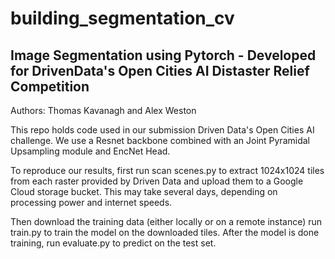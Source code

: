 # building_segmentation_cv
## Image Segmentation using Pytorch - Developed for DrivenData's Open Cities AI Distaster Relief Competition
Authors: Thomas Kavanagh and Alex Weston

This repo holds code used in our submission Driven Data's Open Cities AI challenge. We use a Resnet backbone combined with an Joint Pyramidal Upsampling module and EncNet Head. 

To reproduce our results, first run scan scenes.py to extract 1024x1024 tiles from each raster provided by Driven Data and upload them to a Google Cloud storage bucket. This may take several days, depending on processing power and internet speeds. 

Then download the training data (either locally or on a remote instance) run train.py to train the model on the downloaded tiles. After the model is done training, run evaluate.py to predict on the test set. 
